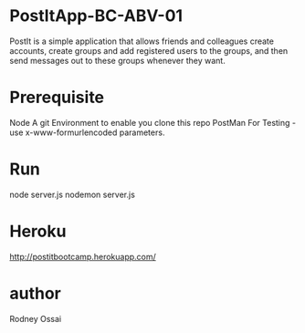 # PostItApp-BC-ABV-01
PostIt is a simple application that allows friends and colleagues create accounts, create groups and add registered users to the groups, and then send messages out to these groups whenever they want.
# Prerequisite
Node
A git Environment to enable you clone this repo
PostMan For Testing - use x-www-formurlencoded parameters.
# Run
node server.js
nodemon server.js
# Heroku
http://postitbootcamp.herokuapp.com/
# author
Rodney Ossai
